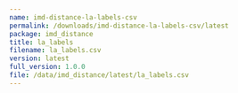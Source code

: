 ```yaml
---
name: imd-distance-la-labels-csv
permalink: /downloads/imd-distance-la-labels-csv/latest
package: imd_distance
title: la_labels
filename: la_labels.csv
version: latest
full_version: 1.0.0
file: /data/imd_distance/latest/la_labels.csv
---
```

